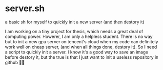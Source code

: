 # server.sh
a basic sh for myself to quickly init a new server (and then destory it)

I am working on a tiny project for thesis, which needs a great deal of computing power. Howerer, I am only a helpless student. There is no way but to init a new gpu server on tencent's cloud when my code can definitely work well on cheap server, (and when all things done, destory it). So I need a script to  quickly init a server.
I know it's a good way to save an image before destory it, but the true is that I just want to init a useless repository in github 🤣🤣

